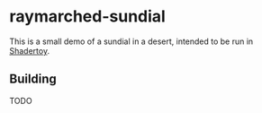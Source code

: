 # raymarched-sundial

This is a small demo of a sundial in a desert, intended to be run in [Shadertoy](https://www.shadertoy.com).

## Building
TODO